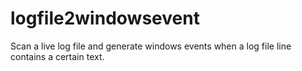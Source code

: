# logfile2windowsevent
Scan a live log file and generate windows events when a log file line contains a certain text.
